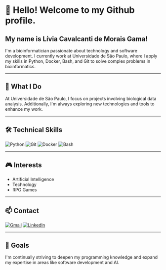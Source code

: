 # 👋 Hello! Welcome to my Github profile.

## My name is Lívia Cavalcanti de Morais Gama!

I'm a bioinformatician passionate about technology and software development. I currently work at Universidade de São Paulo, where I apply my skills in Python, Docker, Bash, and Git to solve complex problems in bioinformatics.

---

## 🚀 What I Do

At Universidade de São Paulo, I focus on projects involving biological data analysis. Additionally, I'm always exploring new technologies and tools to enhance my work.

---

## 🛠 Technical Skills

![Python](https://img.shields.io/badge/-Python-3776AB?style=flat&logo=python&logoColor=white)
![Git](https://img.shields.io/badge/-Git-F05032?style=flat&logo=git&logoColor=white)
![Docker](https://img.shields.io/badge/-Docker-2496ED?style=flat&logo=docker&logoColor=white)
![Bash](https://img.shields.io/badge/-Bash-4EAA25?style=flat&logo=gnu-bash&logoColor=white)

---

## 🎮 Interests

- Artificial Intelligence
- Technology
- RPG Games

---

## 📫 Contact

[![Gmail](https://img.shields.io/badge/Gmail-D14836?style=flat&logo=gmail&logoColor=white)](mailto:seuemail@gmail.com)
[![LinkedIn](https://img.shields.io/badge/LinkedIn-0077B5?style=flat&logo=linkedin&logoColor=white)](https://www.linkedin.com/in/liviacavalcanti-bioinfo)

---

## 🎯 Goals

I'm continually striving to deepen my programming knowledge and expand my expertise in areas like software development and AI.

